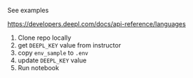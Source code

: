 See examples

https://developers.deepl.com/docs/api-reference/languages

1. Clone repo locally
2. get `DEEPL_KEY` value from instructor
3. copy `env_sample` to `.env`
4. update `DEEPL_KEY` value
5. Run notebook
